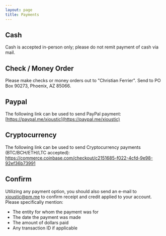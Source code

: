 ```yaml
---
layout: page
title: Payments
---
```


## Cash
Cash is accepted in-person only; please do not remit payment of cash via mail.

## Check / Money Order
Please make checks or money orders out to "Christian Ferrier". Send to PO Box 90273, Phoenix, AZ 85066.

## Paypal
The following link can be used to send PayPal payment: [https://paypal.me/xioustic](https://paypal.me/xioustic)

## Cryptocurrency
The following link can be used to send Cryptocurrency payments (BTC/BCH/ETH/LTC accepted): https://commerce.coinbase.com/checkout/c2151685-f022-4cfd-9e98-92ef36b73991

## Confirm
Utilizing any payment option, you should also send an e-mail to [xioustic@pm.me](mailto:xioustic@pm.me) to confirm receipt and credit applied to your account. Please specifically mention:

- The entity for whom the payment was for
- The date the payment was made
- The amount of dollars paid
- Any transaction ID if applicable

